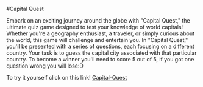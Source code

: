 #Capital Quest

Embark on an exciting journey around the globe with "Capital Quest," the ultimate quiz game designed to test your knowledge of world capitals! Whether you're a geography enthusiast, a traveler, or simply curious about the world, this game will challenge and entertain you.
In "Capital Quest," you'll be presented with a series of questions, each focusing on a different country. Your task is to guess the capital city associated with that particular country. To become a winner you'll need to score 5 out of 5, if you got one question wrong you will lose:D

To try it yourself click on this link! [Capital-Quest](https://vitalii-chepurnyi.github.io/quiz-game-capital/)